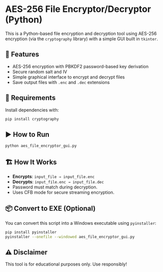 # AES-256 File Encryptor/Decryptor (Python)

This is a Python-based file encryption and decryption tool using AES-256 encryption (via the `cryptography` library) with a simple GUI built in `tkinter`.

## 🔐 Features
- AES-256 encryption with PBKDF2 password-based key derivation
- Secure random salt and IV
- Simple graphical interface to encrypt and decrypt files
- Save output files with `.enc` and `.dec` extensions

## 🧱 Requirements

Install dependencies with:

```bash
pip install cryptography
```

## ▶️ How to Run

```bash
python aes_file_encryptor_gui.py
```

## 🏗️ How It Works

- **Encrypts**: `input_file → input_file.enc`
- **Decrypts**: `input_file.enc → input_file.dec`
- Password must match during decryption.
- Uses CFB mode for secure streaming encryption.

## 📦 Convert to EXE (Optional)

You can convert this script into a Windows executable using `pyinstaller`:

```bash
pip install pyinstaller
pyinstaller --onefile --windowed aes_file_encryptor_gui.py
```

## ⚠️ Disclaimer

This tool is for educational purposes only. Use responsibly!
